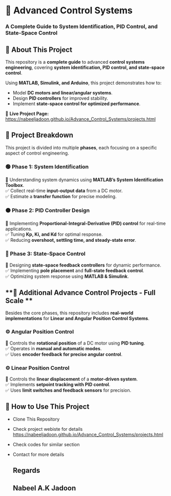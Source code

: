 # 🚀 Advanced Control Systems
### A Complete Guide to System Identification, PID Control, and State-Space Control

## 📌 About This Project
This repository is a **complete guide** to advanced **control systems engineering**, covering **system identification, PID control, and state-space control**.

Using **MATLAB, Simulink, and Arduino**, this project demonstrates how to:
- Model **DC motors and linear/angular systems**.
- Design **PID controllers** for improved stability.
- Implement **state-space control for optimized performance**.

🔗 **Live Project Page:** https://nabeeljadoon.github.io/Advance_Control_Systems/projects.html


## **📂 Project Breakdown**
This project is divided into multiple **phases**, each focusing on a specific aspect of control engineering.

### **🟢 Phase 1: System Identification**
📍 Understanding system dynamics using **MATLAB’s System Identification Toolbox**.  
✅ Collect real-time **input-output data** from a DC motor.  
✅ Estimate a **transfer function** for precise modeling.  


### **🟠 Phase 2: PID Controller Design**
📍 Implementing **Proportional-Integral-Derivative (PID) control** for real-time applications.  
✅ Tuning **Kp, Ki, and Kd** for optimal response.  
✅ Reducing **overshoot, settling time, and steady-state error**.  


### **🔵 Phase 3: State-Space Control**
📍 Designing **state-space feedback controllers** for dynamic performance.  
✅ Implementing **pole placement** and **full-state feedback control**.  
✅ Optimizing system response using **MATLAB & Simulink**.  


## **📌 Additional Advance Control Projects - Full Scale **
Besides the core phases, this repository includes **real-world implementations** for **Linear and Angular Position Control Systems**.

### **⚙️ Angular Position Control**
📍 Controls the **rotational position** of a DC motor using **PID tuning**.  
✅ Operates in **manual and automatic modes**.  
✅ Uses **encoder feedback for precise angular control**.  


### **⚙️ Linear Position Control**
📍 Controls the **linear displacement** of a **motor-driven system**.  
✅ Implements **setpoint tracking with PID control**.  
✅ Uses **limit switches and feedback sensors** for precision.  


## **🔧 How to Use This Project**
- Clone This Repository
- Check project webiste for details https://nabeeljadoon.github.io/Advance_Control_Systems/projects.html
- Check codes for similar section
- Contact for more details

  ## Regards
  ## Nabeel A.K Jadoon

